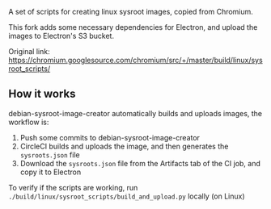 A set of scripts for creating linux sysroot images, copied from Chromium.

This fork adds some necessary dependencies for Electron, and upload the
images to Electron's S3 bucket.

Original link:
https://chromium.googlesource.com/chromium/src/+/master/build/linux/sysroot_scripts/

## How it works

debian-sysroot-image-creator automatically builds and uploads images, the workflow is:
1. Push some commits to debian-sysroot-image-creator
2. CircleCI builds and uploads the image, and then generates the `sysroots.json` file
3. Download the `sysroots.json` file from the Artifacts tab of the CI job, and copy it to Electron

To verify if the scripts are working, run `./build/linux/sysroot_scripts/build_and_upload.py` locally (on Linux)
